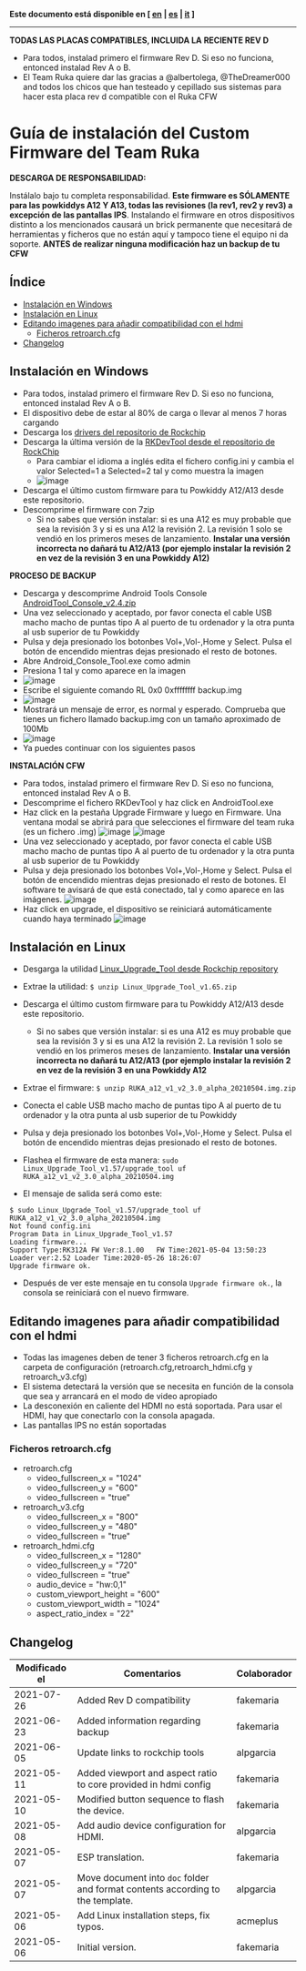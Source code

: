 **Este documento está disponible en [ [en](install.md) | [es](install_es.md) | [it](install_it.md) ]**

------


**TODAS LAS PLACAS COMPATIBLES, INCLUIDA LA RECIENTE REV D**
* Para todos, instalad primero el firmware Rev D. Si eso no funciona, entonced instalad Rev A o B. 
* El Team Ruka quiere dar las gracias a @albertolega, @TheDreamer000 and todos los chicos que han testeado y cepillado sus sistemas para hacer esta placa rev d compatible con el Ruka CFW

# Guía de instalación del Custom Firmware del Team Ruka 

**DESCARGA DE RESPONSABILIDAD:**

Instálalo bajo tu completa responsabilidad. **Este firmware es SÓLAMENTE para las powkiddys A12 Y A13, todas las revisiones (la rev1, rev2 y rev3) a excepción de las pantallas IPS**. Instalando el firmware en otros dispositivos distinto a los mencionados causará un brick permanente que necesitará de herramientas y ficheros que no están aquí y tampoco tiene el equipo ni da soporte. 
**ANTES de realizar ninguna modificación haz un backup de tu CFW**


## Índice

* [Instalación en Windows](#instalación-en-windows)
* [Instalación en Linux](#instalación-en-linux)
* [Editando imagenes para añadir compatibilidad con el hdmi](#editando-imagenes-para-añadir-compatibilidad-con-el-hdmi)
  - [Ficheros retroarch.cfg](#ficheros-retroarch.cfg)
* [Changelog](#changelog)

## Instalación en Windows

* Para todos, instalad primero el firmware Rev D. Si eso no funciona, entonced instalad Rev A o B. 
* El dispositivo debe de estar al 80% de carga o llevar al menos 7 horas cargando
* Descarga los [drivers del repositorio de Rockchip](https://github.com/rockchip-linux/tools/raw/master/windows/DriverAssitant_v5.11.zip)
* Descarga la última versión de la [RKDevTool desde el repositorio de RockChip](https://github.com/rockchip-linux/tools/raw/master/windows/RKDevTool_Release_v2.84.zip)
  * Para cambiar el idioma a inglés edita el fichero config.ini y cambia el valor Selected=1 a Selected=2 tal y como muestra la imagen
  * ![image](https://user-images.githubusercontent.com/67930710/117533473-4bdfcc00-afed-11eb-8f3f-42ff76de7f36.png)
* Descarga el último custom firmware para tu Powkiddy A12/A13 desde este repositorio.
* Descomprime el firmware con 7zip
  * Si no sabes que versión instalar: si es una A12 es muy probable que sea la revisión 3 y si es una A12 la revisión 2. La revisión 1 solo se vendió en los primeros meses de lanzamiento. **Instalar una versión incorrecta no dañará tu A12/A13 (por ejemplo instalar la revisión 2 en vez de la revisión 3 en una Powkiddy A12)**   

**PROCESO DE BACKUP**
* Descarga y descomprime Android Tools Console [AndroidTool_Console_v2.4.zip](https://github.com/rockchip-linux/tools/raw/master/windows/AndroidTool_Console_v2.4.zip)
* Una vez seleccionado y aceptado, por favor conecta el cable USB macho macho de puntas tipo A al puerto de tu ordenador y la otra punta al usb superior de tu Powkiddy
* Pulsa y deja presionado los botonbes  Vol+,Vol-,Home y Select. Pulsa el botón de encendido mientras dejas presionado el resto de botones.
* Abre Android_Console_Tool.exe como admin
* Presiona 1 tal y como aparece en la imagen 
 * ![image](https://user-images.githubusercontent.com/67930710/122982066-b92b9e80-d39a-11eb-954d-5a37ca561dd7.png)
* Escribe el siguiente comando RL 0x0 0xffffffff backup.img 
 * ![image](https://user-images.githubusercontent.com/67930710/122982706-7ae2af00-d39b-11eb-9898-4276a9ad0fd9.png)
* Mostrará un mensaje de error, es normal y esperado. Comprueba que tienes un fichero llamado backup.img con un tamaño aproximado de 100Mb 
 * ![image](https://user-images.githubusercontent.com/67930710/122982826-a1084f00-d39b-11eb-829e-717bf4b5fb02.png)
* Ya puedes continuar con los siguientes pasos

**INSTALACIÓN CFW**
* Para todos, instalad primero el firmware Rev D. Si eso no funciona, entonced instalad Rev A o B.     
* Descomprime el fichero RKDevTool y haz click en AndroidTool.exe
* Haz click en la pestaña Upgrade Firmware y luego en Firmware. Una ventana modal se abrirá para que selecciones el firmware del team ruka (es un fichero .img)
 ![image](https://user-images.githubusercontent.com/67930710/117165619-f07fc500-adc5-11eb-9441-e06df588ec70.png)
 ![image](https://user-images.githubusercontent.com/67930710/117165910-32107000-adc6-11eb-865f-fc88471f2cfb.png)
* Una vez seleccionado y aceptado, por favor conecta el cable USB macho macho de puntas tipo A al puerto de tu ordenador y la otra punta al usb superior de tu Powkiddy
* Pulsa y deja presionado los botonbes  Vol+,Vol-,Home y Select. Pulsa el botón de encendido mientras dejas presionado el resto de botones. El software te avisará de que está conectado, tal y como aparece en las imágenes.
![image](https://user-images.githubusercontent.com/67930710/117166647-da263900-adc6-11eb-9d1c-29bd802a3d48.png)
* Haz click en upgrade, el dispositivo se reiniciará automáticamente cuando haya terminado
 ![image](https://user-images.githubusercontent.com/67930710/117166887-135ea900-adc7-11eb-9b39-0c9b830b5968.png)

## Instalación en Linux

* Desgarga la utilidad [Linux_Upgrade_Tool desde Rockchip repository](https://github.com/rockchip-linux/tools/raw/master/linux/Linux_Upgrade_Tool/Linux_Upgrade_Tool_v1.65.zip)
* Extrae la utilidad: ```$ unzip Linux_Upgrade_Tool_v1.65.zip```
* Descarga el último custom firmware para tu Powkiddy A12/A13 desde este repositorio.
  * Si no sabes que versión instalar: si es una A12 es muy probable que sea la revisión 3 y si es una A12 la revisión 2. La revisión 1 solo se vendió en los primeros meses de lanzamiento. **Instalar una versión incorrecta no dañará tu A12/A13 (por ejemplo instalar la revisión 2 en vez de la revisión 3 en una Powkiddy A12**   
  
* Extrae el firmware: ```$ unzip RUKA_a12_v1_v2_3.0_alpha_20210504.img.zip```
* Conecta el cable USB macho macho de puntas tipo A al puerto de tu ordenador y la otra punta al usb superior de tu Powkiddy
* Pulsa y deja presionado los botonbes  Vol+,Vol-,Home y Select. Pulsa el botón de encendido mientras dejas presionado el resto de botones. 
* Flashea el firmware de esta manera: ```sudo Linux_Upgrade_Tool_v1.57/upgrade_tool uf RUKA_a12_v1_v2_3.0_alpha_20210504.img```
 * El mensaje de salida será como este:
 ```
 $ sudo Linux_Upgrade_Tool_v1.57/upgrade_tool uf RUKA_a12_v1_v2_3.0_alpha_20210504.img
Not found config.ini
Program Data in Linux_Upgrade_Tool_v1.57
Loading firmware...
Support Type:RK312A	FW Ver:8.1.00	FW Time:2021-05-04 13:50:23
Loader ver:2.52	Loader Time:2020-05-26 18:26:07
Upgrade firmware ok.
```
* Después de ver este mensaje en tu consola ```Upgrade firmware ok.```, la consola se reiniciará con el nuevo firmware.

## Editando imagenes para añadir compatibilidad con el hdmi

* Todas las imagenes deben de tener 3 ficheros retroarch.cfg en la carpeta de configuración (retroarch.cfg,retroarch_hdmi.cfg y retroarch_v3.cfg)
* El sistema detectará la versión que se necesita en función de la consola que sea y arrancará en el modo de video apropiado
* La desconexión en caliente del HDMI no está soportada. Para usar el HDMI, hay que conectarlo con la consola apagada.
* Las pantallas IPS no están soportadas

### Ficheros retroarch.cfg 

* retroarch.cfg
  * video_fullscreen_x = "1024"
  * video_fullscreen_y = "600"
  * video_fullscreen = "true"
* retroarch_v3.cfg
  * video_fullscreen_x = "800"
  * video_fullscreen_y = "480"
  * video_fullscreen = "true"
* retroarch_hdmi.cfg
  * video_fullscreen_x = "1280"
  * video_fullscreen_y = "720"
  * video_fullscreen = "true"
  * audio_device = "hw:0,1"
  * custom_viewport_height = "600"
  * custom_viewport_width = "1024"
  * aspect_ratio_index = "22"

## Changelog

| Modificado el | Comentarios | Colaborador |
| ------------- | ----------- | ----------- |
| 2021-07-26  | Added Rev D compatibility | fakemaria |
| 2021-06-23  | Added information regarding backup | fakemaria |
| 2021-06-05  | Update links to rockchip tools | alpgarcia |
| 2021-05-11  | Added viewport and aspect ratio to core provided in hdmi config | fakemaria |
| 2021-05-10  | Modified button sequence to flash the device. | fakemaria |
| 2021-05-08  | Add audio device configuration for HDMI. | alpgarcia |
| 2021-05-07  | ESP translation. | fakemaria |
| 2021-05-07  | Move document into `doc` folder and format contents according to the template. | alpgarcia |
| 2021-05-06  | Add Linux installation steps, fix typos. | acmeplus |
| 2021-05-06  | Initial version. | fakemaria |
